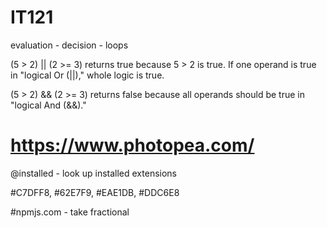 # IT121
evaluation - decision - loops

(5 > 2) || (2 >= 3) returns true because 5 > 2 is true. If one operand is true in "logical Or (||)," whole logic is true.

(5 > 2) && (2 >= 3) returns false because all operands should be true in "logical And (&&)."


# https://www.photopea.com/

@installed - look up installed extensions

#C7DFF8, #62E7F9, #EAE1DB, #DDC6E8



#npmjs.com - take fractional
